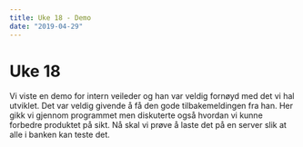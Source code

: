 ```yaml
---
title: Uke 18 - Demo
date: "2019-04-29"
---
```


# Uke 18

Vi viste en demo for intern veileder og han var veldig fornøyd med det vi hal utviklet. Det var veldig givende å få den gode tilbakemeldingen fra han. Her gikk vi gjennom programmet men diskuterte også hvordan vi kunne forbedre produktet på sikt. Nå skal vi prøve å laste det på en server slik at alle i banken kan teste det.

